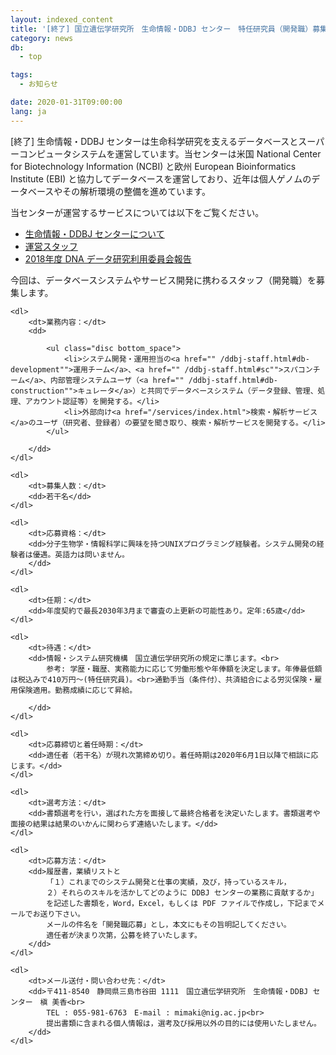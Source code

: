 ```yaml
---
layout: indexed_content
title: '[終了] 国立遺伝学研究所　生命情報・DDBJ センター　特任研究員（開発職）募集'
category: news
db:
  - top

tags:
  - お知らせ

date: 2020-01-31T09:00:00
lang: ja
---
```


<p>[終了] 生命情報・DDBJ センターは生命科学研究を支えるデータベースとスーパーコンピュータシステムを運営しています。当センターは米国 National Center for Biotechnology Information (NCBI) と欧州 European Bioinformatics Institute (EBI) と協力してデータベースを運営しており、近年は個人ゲノムのデータベースやその解析環境の整備を進めています。</p>

<p>当センターが運営するサービスについては以下をご覧ください。</p>

<ul class="disc bottom_space">
    <li><a href="/ddbj-center.html">生命情報・DDBJ センターについて</a></li>
    <li><a href="/ddbj-staff.html">運営スタッフ</a></li>
    <li><a href="https://drive.google.com/file/d/1S4m0dkdwQjKtRBiAZjBgdKW-ZjZdMQPs">2018年度 DNA データ研究利用委員会報告</a></li>
    </li>
</ul>

<p>今回は、データベースシステムやサービス開発に携わるスタッフ（開発職）を募集します。</p>

<div class="recruit">

    <dl>
        <dt>業務内容：</dt>
        <dd>

            <ul class="disc bottom_space">
                <li>システム開発・運用担当の<a href="" /ddbj-staff.html#db-development"">運用チーム</a>、<a href="" /ddbj-staff.html#sc"">スパコンチーム</a>、内部管理システムユーザ（<a href="" /ddbj-staff.html#db-construction"">キュレータ</a>）と共同でデータベースシステム（データ登録、管理、処理、アカウント認証等）を開発する。</li>
                <li>外部向け<a href="/services/index.html">検索・解析サービス</a>のユーザ（研究者、登録者）の要望を聞き取り、検索・解析サービスを開発する。</li>
            </ul>

        </dd>
    </dl>

    <dl>
        <dt>募集人数：</dt>
        <dd>若干名</dd>
    </dl>

    <dl>
        <dt>応募資格：</dt>
        <dd>分子生物学・情報科学に興味を持つUNIXプログラミング経験者。システム開発の経験者は優遇。英語力は問いません。
        </dd>
    </dl>

    <dl>
        <dt>任期：</dt>
        <dd>年度契約で最長2030年3月まで審査の上更新の可能性あり。定年:65歳</dd>
    </dl>

    <dl>
        <dt>待遇：</dt>
        <dd>情報・システム研究機構　国立遺伝学研究所の規定に準じます。<br>
            参考: 学歴・職歴、実務能力に応じて労働形態や年俸額を決定します。年俸最低額は税込みで410万円～(特任研究員)。<br>通勤手当（条件付）、共済組合による労災保険・雇用保険適用。勤務成績に応じて昇給。

        </dd>
    </dl>

    <dl>
        <dt>応募締切と着任時期：</dt>
        <dd>適任者（若干名）が現れ次第締め切り。着任時期は2020年6月1日以降で相談に応じます。</dd>
    </dl>

    <dl>
        <dt>選考方法：</dt>
        <dd>書類選考を行い，選ばれた方を面接して最終合格者を決定いたします。書類選考や面接の結果は結果のいかんに関わらず連絡いたします。</dd>
    </dl>

    <dl>
        <dt>応募方法：</dt>
        <dd>履歴書，業績リストと
            「１）これまでのシステム開発と仕事の実績，及び，持っているスキル，
            ２）それらのスキルを活かしてどのように DDBJ センターの業務に貢献するか」
            を記述した書類を，Word，Excel，もしくは PDF ファイルで作成し，下記までメールでお送り下さい。
            メールの件名を「開発職応募」とし，本文にもその旨明記してください。
            適任者が決まり次第，公募を終了いたします。
        </dd>
    </dl>

    <dl>
        <dt>メール送付・問い合わせ先：</dt>
        <dd>〒411-8540　静岡県三島市谷田 1111　国立遺伝学研究所　生命情報・DDBJ センター　槇 美香<br>
            TEL : 055-981-6763　E-mail : mimaki@nig.ac.jp<br>
            提出書類に含まれる個人情報は，選考及び採用以外の目的には使用いたしません。
        </dd>
    </dl>

</div>
<!-- .recruit -->
